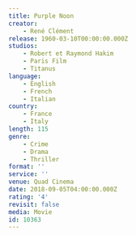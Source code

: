 ```yaml
---
title: Purple Noon
creator:
    - René Clément
release: 1960-03-10T00:00:00.000Z
studios:
    - Robert et Raymond Hakim
    - Paris Film
    - Titanus
language:
    - English
    - French
    - Italian
country:
    - France
    - Italy
length: 115
genre:
    - Crime
    - Drama
    - Thriller
format: ''
service: ''
venue: Quad Cinema
date: 2018-09-05T04:00:00.000Z
rating: '4'
revisit: false
media: Movie
id: 10363
---
```



